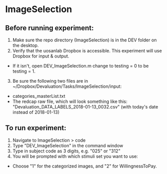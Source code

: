 # ImageSelection

## Before running experiment:
1.  Make sure the repo directory (ImageSelection) is in the DEV folder on the desktop.
2.  Verify that the uosanlab Dropbox is accessible. This experiment will use Dropbox for input & output. 
 * If it isn't, open DEV_ImageSelection.m change to testing = 0 to be testing = 1.
3. Be sure the following two files are in ~/Dropbox/Devaluation/Tasks/ImageSelection/input: 
 * categories_masterList.txt
 * The redcap raw file, which will look something like this: "Devaluation_DATA_LABELS_2018-01-13_0032.csv" (with today's date instead of 2018-01-13)

## To run experiment:
1. Navigate to ImageSelection > code
2. Type "DEV_ImageSelection" in the command window
3. Type in subject code as 3 digits, e.g. "025" or "312"
4. You will be prompted with which stimuli set you want to use:
 * Choose "1" for the categorized images, and "2" for WillingnessToPay.
